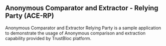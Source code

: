 ## Anonymous Comparator and Extractor - Relying Party (ACE-RP)

Anonymous Comparator and Extractor Relying Party is a sample application to demonstrate the usage of Anonymous comparison and extraction capability 
provided by TrustBloc platform. 
 
